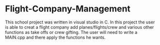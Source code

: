 # Flight-Company-Management
This school project was written in visual studio in C.
In this project the user is able to creat a flight company add planes/flights/crew and various other functions as take offs or crew gifting.
The user will need to write a MAIN.cpp and there apply the functions he wants.
